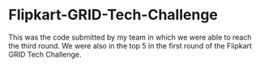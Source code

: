 # Flipkart-GRID-Tech-Challenge
This was the code submitted by my team in which we were able to reach the third round. We were also in the top 5 in the first round of the Flipkart GRID Tech Challenge.
